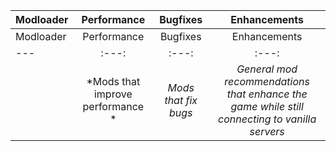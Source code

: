 | Modloader | Performance | Bugfixes | Enhancements |
| --- | :---: | :---: | :---: |
| Modloader | Performance | Bugfixes | Enhancements |
| --- | :---: | :---: | :---: |
| | *Mods that improve performance * | *Mods that fix bugs* | *General mod recommendations that enhance the game while still connecting to vanilla servers* |